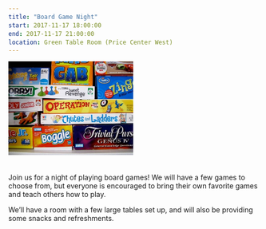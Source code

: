 ```yaml
---
title: "Board Game Night"
start: 2017-11-17 18:00:00
end: 2017-11-17 21:00:00
location: Green Table Room (Price Center West)
---
```

<div class="container" style="width: 250px; height: 210px; overflow: hidden; padding:0; margin:0;"> <img src="/static/fa17/board-games.jpg" style="width: 100%"/></div>

Join us for a night of playing board games! We will have a few games to  
choose from, but everyone is encouraged to bring their own favorite games  
and teach others how to play.

We’ll have a room with a few large tables set up, and will also be 
providing some snacks and refreshments.